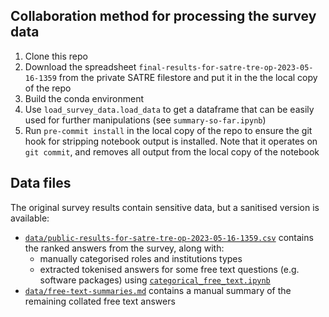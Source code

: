 ## Collaboration method for processing the survey data

1. Clone this repo
2. Download the spreadsheet `final-results-for-satre-tre-op-2023-05-16-1359` from the private SATRE filestore and put it in the the local copy of the repo
3. Build the conda environment
4. Use `load_survey_data.load_data` to get a dataframe that can be easily used for further manipulations (see `summary-so-far.ipynb`)
5. Run `pre-commit install` in the local copy of the repo to ensure the git hook for stripping notebook output is installed. Note that it operates on `git commit`, and removes all output from the local copy of the notebook

## Data files

The original survey results contain sensitive data, but a sanitised version is available:

- [`data/public-results-for-satre-tre-op-2023-05-16-1359.csv`](data/public-results-for-satre-tre-op-2023-05-16-1359.csv) contains the ranked answers from the survey, along with:
  - manually categorised roles and institutions types
  - extracted tokenised answers for some free text questions (e.g. software packages) using [`categorical_free_text.ipynb`](categorical_free_text.ipynb)
- [`data/free-text-summaries.md`](data/free-text-summaries.md) contains a manual summary of the remaining collated free text answers
